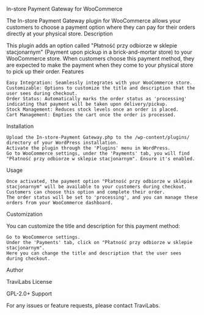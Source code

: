 In-store Payment Gateway for WooCommerce

The In-store Payment Gateway plugin for WooCommerce allows your customers to choose a payment option where they can pay for their orders directly at your physical store.
Description

This plugin adds an option called "Płatność przy odbiorze w sklepie stacjonarnym" (Payment upon pickup in a brick-and-mortar store) to your WooCommerce store. When customers choose this payment method, they are expected to make the payment when they come to your physical store to pick up their order.
Features

    Easy Integration: Seamlessly integrates with your WooCommerce store.
    Customizable: Options to customize the title and description that the user sees during checkout.
    Order Status: Automatically marks the order status as 'processing' indicating that payment will be taken upon delivery/pickup.
    Stock Management: Reduces stock levels once an order is placed.
    Cart Management: Empties the cart once the order is processed.

Installation

    Upload the In-store-Payment Gateway.php to the /wp-content/plugins/ directory of your WordPress installation.
    Activate the plugin through the 'Plugins' menu in WordPress.
    Go to WooCommerce settings, under the 'Payments' tab, you will find "Płatność przy odbiorze w sklepie stacjonarnym". Ensure it's enabled.

Usage

    Once activated, the payment option "Płatność przy odbiorze w sklepie stacjonarnym" will be available to your customers during checkout.
    Customers can choose this option and complete their order.
    The order status will be set to 'processing', and you can manage these orders from your WooCommerce dashboard.

Customization

You can customize the title and description for this payment method:

    Go to WooCommerce settings.
    Under the 'Payments' tab, click on "Płatność przy odbiorze w sklepie stacjonarnym".
    Here you can change the title and description that the user sees during checkout.

Author

TraviLabs
License

GPL-2.0+
Support

For any issues or feature requests, please contact TraviLabs.
